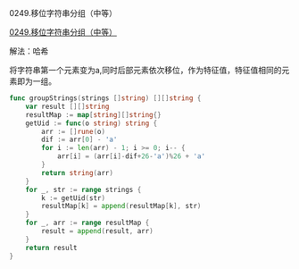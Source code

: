 0249.移位字符串分组（中等）

[0249.移位字符串分组（中等）](https://leetcode.cn/problems/group-shifted-strings/)



解法：哈希



将字符串第一个元素变为a,同时后部元素依次移位，作为特征值，特征值相同的元素即为一组。



```go
func groupStrings(strings []string) [][]string {
	var result [][]string
	resultMap := map[string][]string{}
	getUid := func(o string) string {
		arr := []rune(o)
		dif := arr[0] - 'a'
		for i := len(arr) - 1; i >= 0; i-- {
			arr[i] = (arr[i]-dif+26-'a')%26 + 'a'
		}
		return string(arr)
	}
	for _, str := range strings {
		k := getUid(str)
		resultMap[k] = append(resultMap[k], str)
	}
	for _, arr := range resultMap {
		result = append(result, arr)
	}
	return result
}

```
